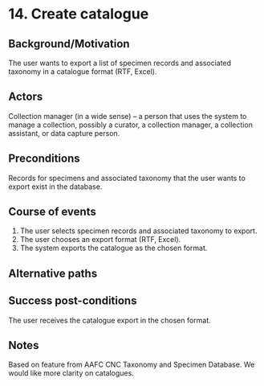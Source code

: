 # 14. Create catalogue

## Background/Motivation
The user wants to export a list of specimen records and associated taxonomy in a catalogue format (RTF, Excel).

## Actors
Collection manager (in a wide sense) – a person that uses the system to manage a collection, possibly a curator, a collection manager, a collection assistant, or data capture person.

## Preconditions
Records for specimens and associated taxonomy that the user wants to export exist in the database.

## Course of events
  1. The user selects specimen records and associated taxonomy to export.
  2. The user chooses an export format (RTF, Excel).
  3. The system exports the catalogue as the chosen format.

## Alternative paths

## Success post-conditions
The user receives the catalogue export in the chosen format.

## Notes
Based on feature from AAFC CNC Taxonomy and Specimen Database.
We would like more clarity on catalogues.
